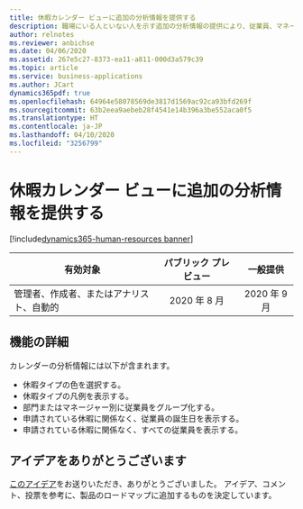 ```yaml
---
title: 休暇カレンダー ビューに追加の分析情報を提供する
description: 職場にいる人といない人を示す追加の分析情報の提供により、従業員、マネージャー、人事担当者は休暇に関する適切な決定を下せるようになります。 取得されている休暇のタイプを把握し、従業員をグループ化できることは、休暇の状況をより明確に把握するのに役立ちます。
author: relnotes
ms.reviewer: anbichse
ms.date: 04/06/2020
ms.assetid: 267e5c27-8373-ea11-a811-000d3a579c39
ms.topic: article
ms.service: business-applications
ms.author: JCart
dynamics365pdf: true
ms.openlocfilehash: 64964e58078569de3817d1569ac92ca93bfd269f
ms.sourcegitcommit: 63b2eea9aebeb28f4541e14b396a3be552aca0f5
ms.translationtype: HT
ms.contentlocale: ja-JP
ms.lasthandoff: 04/10/2020
ms.locfileid: "3256799"
---
```

# <a name="provide-additional-insight-in-leave-calendar-views"></a>休暇カレンダー ビューに追加の分析情報を提供する
[!include[dynamics365-human-resources banner](../includes/dynamics365-human-resources.md)]

| 有効対象    |  パブリック プレビュー | 一般提供 | 
| ---------- | :----------: |:----------: |
|管理者、作成者、またはアナリスト、自動的|2020 年 8 月| 2020 年 9 月|






## <a name="feature-details"></a>機能の詳細
<!--feature detail start -->
カレンダーの分析情報には以下が含まれます。

- 休暇タイプの色を選択する。
- 休暇タイプの凡例を表示する。
- 部門またはマネージャー別に従業員をグループ化する。
- 申請されている休暇に関係なく、従業員の誕生日を表示する。
- 申請されている休暇に関係なく、すべての従業員を表示する。
<!--feature detail end -->









## <a name="thank-you-for-your-idea"></a>アイデアをありがとうございます
[このアイデア](https://experience.dynamics.com/ideas/idea/?ideaid=4375cd40-2d48-ea11-b698-0003ff68ac7e)をお送りいただき、ありがとうございました。 アイデア、コメント、投票を参考に、製品のロードマップに追加するものを決定しています。
